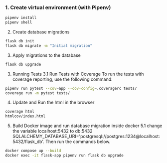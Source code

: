 ### 1. Create virtual environment (with Pipenv)

```bash
pipenv install
pipenv shell
```

2. Create database migrations

```bash
flask db init
flask db migrate -m "Initial migration"
```

3. Apply migrations to the database

```bash
flask db upgrade
```

3. Running Tests
   3.1 Run Tests with Coverage
   To run the tests with coverage reporting, use the following command:

```bash
pipenv run pytest --cov=app --cov-config=.coveragerc tests/
coverage run -m pytest tests/

```

4. Update and Run the html in the browser

```bash
coverage html
htmlcov/index.html
```

5. Build Docker image and run database migration inside docker
   5.1
   change the variable localhost:5432 to db:5432
   SQLALCHEMY_DATABASE_URI='postgresql://postgres:1234@localhost:5432/flask_db'.
   Then run the commands below.

```bash
docker compose up --build
docker exec -it flask-app pipenv run flask db upgrade
```
